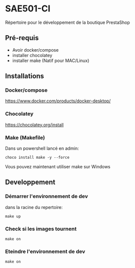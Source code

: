 # SAE501-CI

Répertoire pour le développement de la boutique PrestaShop

## Pré-requis

- Avoir docker/compose
- installer chocolatey
- installer make (Natif pour MAC/Linux)

## Installations

### Docker/compose

https://www.docker.com/products/docker-desktop/

### Chocolatey

https://chocolatey.org/install

### Make (Makefile)

Dans un powershell lancé en admin:

```
choco install make -y --force
```

Vous pouvez maintenant utiliser make sur Windows

## Developpement

### Démarrer l'environnement de dev

dans la racine du repertoire:

```
make up
```

### Check si les images tournent  

```
make on
```

### Eteindre l'environnement de dev  

```
make on
```
